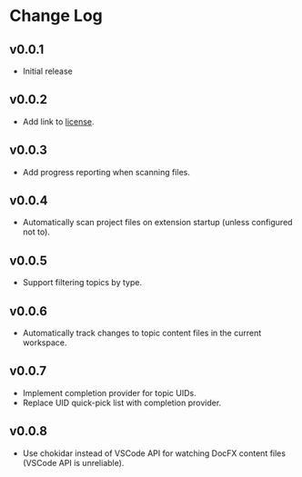 # Change Log

## v0.0.1

* Initial release

## v0.0.2

* Add link to [license](LICENSE).

## v0.0.3

* Add progress reporting when scanning files.

## v0.0.4

* Automatically scan project files on extension startup (unless configured not to).

## v0.0.5

* Support filtering topics by type.

## v0.0.6

* Automatically track changes to topic content files in the current workspace.

## v0.0.7

* Implement completion provider for topic UIDs.
* Replace UID quick-pick list with completion provider.

## v0.0.8

* Use chokidar instead of VSCode API for watching DocFX content files (VSCode API is unreliable).
